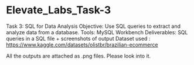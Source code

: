 # Elevate_Labs_Task-3

Task 3: SQL for Data Analysis
 Objective: Use SQL queries to extract and analyze data from a database.
 Tools: MySQL Workbench
 Deliverables: SQL queries in a SQL file + screenshots of output
 Dataset used : https://www.kaggle.com/datasets/olistbr/brazilian-ecommerce
 
 All the outputs are attached as .png files. Please look into it.
